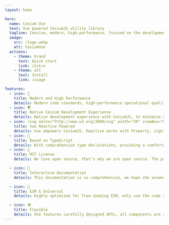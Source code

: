 ```yaml
---
layout: home

hero:
  name: Cesium Use
  text: Vue powered CesiumJS utility library
  tagline: Concise, modern, high-performance, focused on the development experience
  image:
    src: /logo.webp
    alt: CesiumUse
  actions:
    - theme: brand
      text: Quick start
      link: /intro
    - theme: alt
      text: Install
      link: /usage

features:
  - icon: 🚀
    title: Modern and High Performance
    details: Modern code standards, high-performance operational quality.
  - icon: 🌏
    title: Native Cesium Development Experience
    details: Native development experience with CesiumJS, to minimize mental burdens during development.
  - icon: <svg xmlns="http://www.w3.org/2000/svg" width="30" viewBox="0 0 256 220.8"><path fill="#41B883" d="M204.8 0H256L128 220.8 0 0h97.92L128 51.2 157.44 0h47.36Z"></path><path fill="#41B883" d="m0 0 128 220.8L256 0h-51.2L128 132.48 50.56 0H0Z"></path><path fill="#35495E" d="M50.56 0 128 133.12 204.8 0h-47.36L128 51.2 97.92 0H50.56Z"></path></svg>
    title: Vue Reactive Powered
    details: Vue empowers CesiumJS, Reactive works with Property, significantly improving development efficiency.
  - icon: 🦾
    title: Based on TypeScript
    details: With comprehensive type declarations, providing a comfortable development experience for both TS and JS.
  - icon: 👐
    title: MIT License
    details: We love open source, that's why we are open source. The project follows the MIT license!

  - icon: 📝
    title: Interactive Documentation
    details: This documentation is so comprehensive, we hope she answers most of your questions.

  - icon: 🎄
    title: ESM & Universal
    details: Highly optimized for Tree-shaking ESM, only use the code you need.

  - icon: 🛠
    title: Flexible
    details: She features carefully designed APIs, all components are renderless, and all interactions are fully customizable.
---
```

